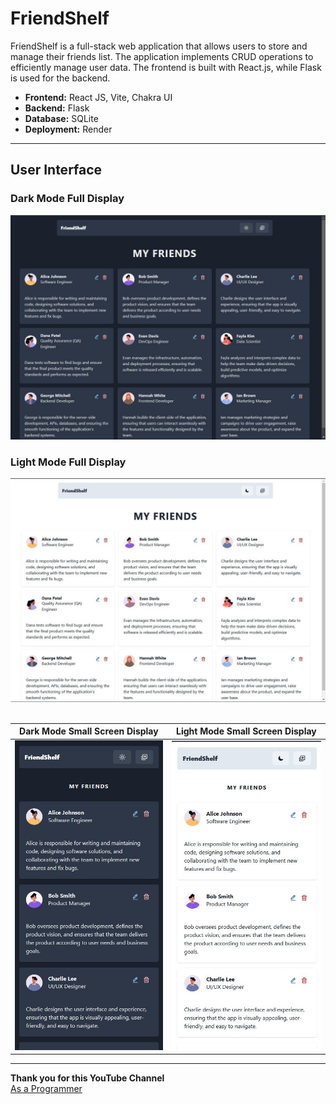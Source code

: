 # FriendShelf

FriendShelf is a full-stack web application that allows users to store and manage their friends list. The application implements CRUD operations to efficiently manage user data. The frontend is built with React.js, while Flask is used for the backend.

- **Frontend:** React JS, Vite, Chakra UI
- **Backend:** Flask
- **Database:** SQLite
- **Deployment:** Render

---

## User Interface

### Dark Mode Full Display

![Dark Mode Full Display](https://github.com/markdhareal/friend-shelf/blob/master/images/friend-shelf-full-black.jpg)<br>

### Light Mode Full Display

![Light Mode Full Display](https://github.com/markdhareal/friend-shelf/blob/master/images/friend-shelf-full-white.jpg)<br><br>

| Dark Mode Small Screen Display                                                                                                 | Light Mode Small Screen Display                                                                                                 |
| ----------------------------------------------------------------------------------------------------------------------- | ------------------------------------------------------------------------------------------------------------------------ |
| ![Dark Mode Small Screen Display](https://github.com/markdhareal/friend-shelf/blob/master/images/friend-shelf-small-black.jpg) | ![Light Mode Small Screen Display](https://github.com/markdhareal/friend-shelf/blob/master/images/friend-shelf-small-white.jpg) |

---

**Thank you for this YouTube Channel**<br>
[As a Programmer](https://www.youtube.com/watch?v=tWHXaSC2T_s&t=1662s)
